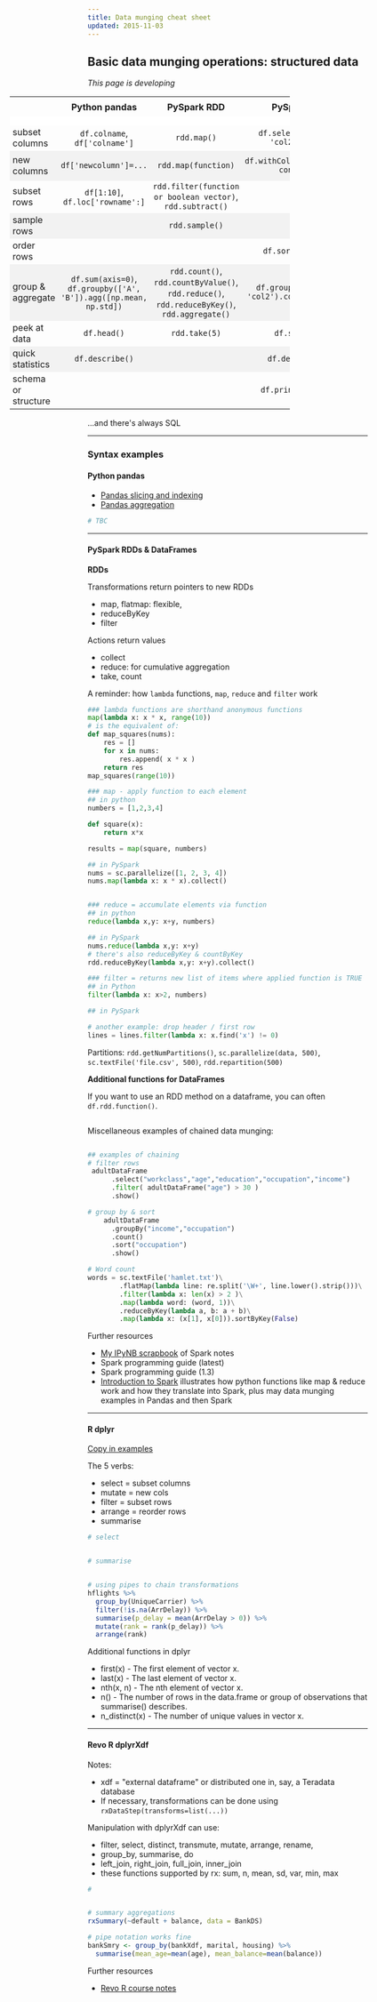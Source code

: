 ```yaml
---
title: Data munging cheat sheet
updated: 2015-11-03
---
```


<head>
<style>
table {
  margin-left: -140px;
  position: relative;
  table-layout: auto;

  thead {
    background: #f2f2f2;
  }
  th {
    text-align: left;
    padding: 8px 10px;
    border-bottom: 15px solid #fff;
  }
  td {
    padding-left: 5px;
    padding-right: 5px;
  }
  tr:nth-child(even) {background: #f2f2f2;}
}
</style>
</head>



## Basic data munging operations: structured data

_This page is developing_



|  | Python pandas | PySpark RDD | PySpark DF | R dplyr | Revo R dplyrXdf |
| ---- |:-----------:|:-----------:|:----------:|:-------:|:--------------:|
|subset columns|`df.colname`, `df['colname']`|`rdd.map()`|`df.select('col1', 'col2', ...)`|`select(df, col1, col2, ...)`||
|new columns|`df['newcolumn']=...`|`rdd.map(function)`|`df.withColumn(“newcol”, content)`|`mutate(df, col1=col2+col3, col4=col5^2,...)`||
|subset rows|`df[1:10]`, `df.loc['rowname':]`|`rdd.filter(function or boolean vector)`, `rdd.subtract()`||`filter`||
|sample rows||`rdd.sample()`||||
|order rows|||`df.sort('col1')`|`arrange`||
|group & aggregate|`df.sum(axis=0)`, `df.groupby(['A', 'B']).agg([np.mean, np.std])`|`rdd.count()`, `rdd.countByValue()`, `rdd.reduce()`, `rdd.reduceByKey()`, `rdd.aggregate()`|`df.groupBy('col1', 'col2').count().show()`|`group_by(df, var1, var2,...) %>% summarise(col=func(var3), col2=func(var4), ...)`|`rxSummary(formula, df)` <br> or <br> `group_by() %>% summarise()` |
|peek at data|`df.head()`|`rdd.take(5)`|`df.show(5)`|`first()`, `last()`||
|quick statistics|`df.describe()`||`df.describe()`|`summary()`|`rxGetVarInfo()`|
|schema or structure|||`df.printSchema()`||||

...and there's always SQL





---

### Syntax examples

#### Python pandas

* [Pandas slicing and indexing](http://pandas.pydata.org/pandas-docs/stable/indexing.html)
* [Pandas aggregation](http://pandas.pydata.org/pandas-docs/stable/groupby.html)

```python
# TBC
```

---

#### PySpark RDDs & DataFrames

__RDDs__

Transformations return pointers to new RDDs

* map, flatmap: flexible,
* reduceByKey
* filter

Actions return values

* collect
* reduce: for cumulative aggregation
* take, count


A reminder: how `lambda` functions, `map`, `reduce` and `filter` work

```python
### lambda functions are shorthand anonymous functions
map(lambda x: x * x, range(10))
# is the equivalent of:
def map_squares(nums):
    res = []
    for x in nums:
        res.append( x * x )
    return res
map_squares(range(10))

### map - apply function to each element
## in python
numbers = [1,2,3,4]

def square(x):
    return x*x

results = map(square, numbers)

## in PySpark
nums = sc.parallelize([1, 2, 3, 4])
nums.map(lambda x: x * x).collect()


### reduce = accumulate elements via function
## in python
reduce(lambda x,y: x+y, numbers)

## in PySpark
nums.reduce(lambda x,y: x+y)
# there's also reduceByKey & countByKey
rdd.reduceByKey(lambda x,y: x+y).collect()

### filter = returns new list of items where applied function is TRUE
## in Python
filter(lambda x: x>2, numbers)

## in PySpark

# another example: drop header / first row
lines = lines.filter(lambda x: x.find('x') != 0)


```

Partitions: `rdd.getNumPartitions()`, `sc.parallelize(data, 500)`, `sc.textFile('file.csv', 500)`, `rdd.repartition(500)`



__Additional functions for DataFrames__

If you want to use an RDD method on a dataframe, you can often `df.rdd.function()`.


```python


```

Miscellaneous examples of chained data munging:

```python

## examples of chaining
# filter rows
 adultDataFrame
      .select("workclass","age","education","occupation","income")
      .filter( adultDataFrame("age") > 30 )
      .show()

# group by & sort
    adultDataFrame
      .groupBy("income","occupation")
      .count()
      .sort("occupation")
      .show()

# Word count
words = sc.textFile('hamlet.txt')\
        .flatMap(lambda line: re.split('\W+', line.lower().strip()))\
        .filter(lambda x: len(x) > 2 )\
        .map(lambda word: (word, 1))\
        .reduceByKey(lambda a, b: a + b)\
        .map(lambda x: (x[1], x[0])).sortByKey(False)

```

Further resources

* [My IPyNB scrapbook](https://github.com/standarderror/Jupyter-Notebooks/blob/master/PySpark%20syntax%20notes.ipynb) of Spark notes
* Spark programming guide (latest)
* Spark programming guide (1.3)
* [Introduction to Spark](http://researchcomputing.github.io/meetup_spring_2014/python/spark.html) illustrates how python functions like map & reduce work and how they translate into Spark, plus may data munging examples in Pandas and then Spark





---

#### R dplyr

[Copy in examples](https://gist.github.com/standarderror/f7c2ae19fdbbb01b59ff#file-r-code-library-r)

The 5 verbs:

* select = subset columns
* mutate = new cols
* filter = subset rows
* arrange = reorder rows
* summarise


```r
# select


# summarise


# using pipes to chain transformations
hflights %>%
  group_by(UniqueCarrier) %>%
  filter(!is.na(ArrDelay)) %>%
  summarise(p_delay = mean(ArrDelay > 0)) %>%
  mutate(rank = rank(p_delay)) %>%
  arrange(rank)


```

Additional functions in dplyr

* first(x) - The first element of vector x.
* last(x) - The last element of vector x.
* nth(x, n) - The nth element of vector x.
* n() - The number of rows in the data.frame or group of observations that summarise() describes.
* n_distinct(x) - The number of unique values in vector x.

---

#### Revo R dplyrXdf

Notes:

* xdf = "external dataframe" or distributed one in, say, a Teradata database
* If necessary, transformations can be done using `rxDataStep(transforms=list(...))`

Manipulation with dplyrXdf can use:

* filter, select, distinct, transmute, mutate, arrange, rename,
* group_by, summarise, do
* left_join, right_join, full_join, inner_join
* these functions supported by rx: sum, n, mean, sd, var, min, max


```r
#


# summary aggregations
rxSummary(~default + balance, data = BankDS)

# pipe notation works fine
bankSmry <- group_by(bankXdf, marital, housing) %>%
  summarise(mean_age=mean(age), mean_balance=mean(balance))

```


Further resources

* [Revo R course notes](https://gist.github.com/standarderror/f7c2ae19fdbbb01b59ff#file-revo-r-training-r)
